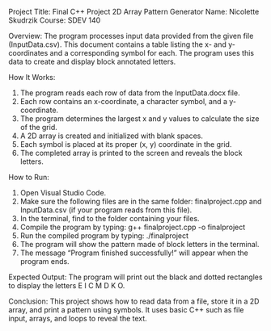 Project Title: Final C++ Project 2D Array Pattern Generator
Name:  Nicolette Skudrzik
Course:  SDEV 140

Overview:
The program processes input data provided from the given file (InputData.csv). This document contains a table listing the x- and y-coordinates and a corresponding symbol for each. The program uses this data to create and display block annotated letters.

How It Works:
1.	The program reads each row of data from the InputData.docx file.
2.	Each row contains an x-coordinate, a character symbol, and a y-coordinate.
3.	The program determines the largest x and y values to calculate the size of the grid.
4.	A 2D array is created and initialized with blank spaces.
5.	Each symbol is placed at its proper (x, y) coordinate in the grid.
6.	The completed array is printed to the screen and reveals the block letters.

How to Run:
1.	Open Visual Studio Code.
2.	Make sure the following files are in the same folder: finalproject.cpp and InputData.csv (if your program reads from this file).
3.	In the terminal, find to the folder containing your files.
4.	Compile the program by typing: g++ finalproject.cpp -o finalproject
5.	Run the compiled program by typing: ./finalproject
6.	The program will show the pattern made of block letters in the terminal.
7.	The message “Program finished successfully!” will appear when the program ends.

Expected Output: 
The program will print out the black and dotted rectangles to display the letters E I C M D K O.

Conclusion:
This project shows how to read data from a file, store it in a 2D array, and print a pattern using symbols. It uses basic C++ such as file input, arrays, and loops to reveal the text.
